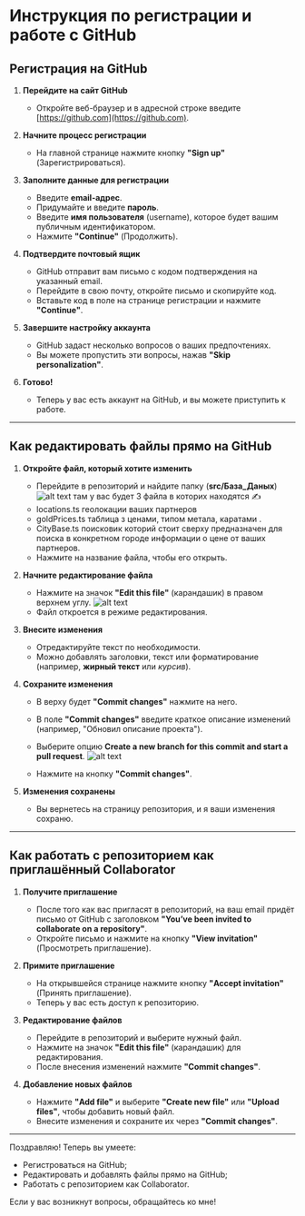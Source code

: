 # Инструкция по регистрации и работе с GitHub

##  Регистрация на GitHub

1. **Перейдите на сайт GitHub**
   - Откройте веб-браузер и в адресной строке введите [https://github.com](https://github.com).
   
2. **Начните процесс регистрации**
   - На главной странице нажмите кнопку **"Sign up"** (Зарегистрироваться).
   
3. **Заполните данные для регистрации**
   - Введите **email-адрес**.
   - Придумайте и введите **пароль**.
   - Введите **имя пользователя** (username), которое будет вашим публичным идентификатором.
   - Нажмите **"Continue"** (Продолжить).
   
4. **Подтвердите почтовый ящик**
   - GitHub отправит вам письмо с кодом подтверждения на указанный email.
   - Перейдите в свою почту, откройте письмо и скопируйте код.
   - Вставьте код в поле на странице регистрации и нажмите **"Continue"**.

5. **Завершите настройку аккаунта**
   - GitHub задаст несколько вопросов о ваших предпочтениях.
   - Вы можете пропустить эти вопросы, нажав **"Skip personalization"**.

6. **Готово!**
   - Теперь у вас есть аккаунт на GitHub, и вы можете приступить к работе.

---


##  Как редактировать файлы прямо на GitHub

1. **Откройте файл, который хотите изменить**
   - Перейдите в репозиторий и найдите папку (**src/База_Даных**) 
   ![alt text](../public/image.png)
   там у вас будет 3 файла в которих находятся ✍️
   - locations.ts геолокации ваших партнеров 
   - goldPrices.ts таблица з ценами, типом метала, каратами .
   - CityBase.ts поисковик которий стоит сверху предназначен для поиска в конкретном городе информации о цене от ваших партнеров. 
   - Нажмите на название файла, чтобы его открыть.

2. **Начните редактирование файла**
   - Нажмите на значок **"Edit this file"** (карандашик) в правом верхнем углу.
   ![alt text](../public/image-1.png)
   - Файл откроется в режиме редактирования.

3. **Внесите изменения**
   - Отредактируйте текст по необходимости.
   - Можно добавлять заголовки, текст или форматирование (например, **жирный текст** или *курсив*).

4. **Сохраните изменения**
   - В верху будет **"Commit changes"** нажмите на него.
   - В поле **"Commit changes"** введите краткое описание изменений (например, "Обновил описание проекта").
  
   - Выберите опцию **Create a new branch for this commit and start a pull request**.
   ![alt text](../public/image-2.png)
   - Нажмите на кнопку **"Commit changes"**.
5. **Изменения сохранены**
   - Вы вернетесь на страницу репозитория, и я ваши изменения сохраню.

---

##  Как работать с репозиторием как приглашённый Collaborator

1. **Получите приглашение**
   - После того как вас пригласят в репозиторий, на ваш email придёт письмо от GitHub с заголовком **"You’ve been invited to collaborate on a repository"**.
   - Откройте письмо и нажмите на кнопку **"View invitation"** (Просмотреть приглашение).

2. **Примите приглашение**
   - На открывшейся странице нажмите кнопку **"Accept invitation"** (Принять приглашение).
   - Теперь у вас есть доступ к репозиторию.

3. **Редактирование файлов**
   - Перейдите в репозиторий и выберите нужный файл.
   - Нажмите на значок **"Edit this file"** (карандашик) для редактирования.
   - После внесения изменений нажмите **"Commit changes"**.

4. **Добавление новых файлов**
   - Нажмите **"Add file"** и выберите **"Create new file"** или **"Upload files"**, чтобы добавить новый файл.
   - Внесите изменения и сохраните их через **"Commit changes"**.

---

Поздравляю! Теперь вы умеете:
- Регистроваться на GitHub;
- Редактировать и добавлять файлы прямо на GitHub;
- Работать с репозиторием как Collaborator.

Если у вас возникнут вопросы, обращайтесь ко мне!

